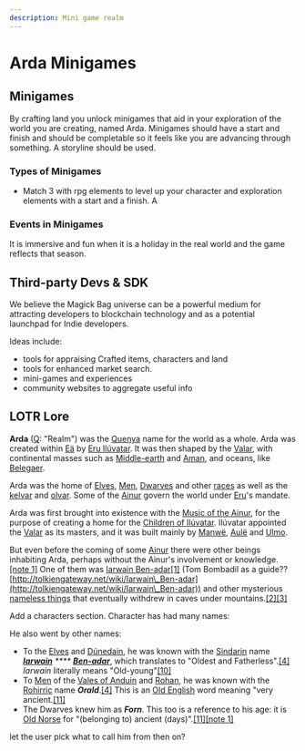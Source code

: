```yaml
---
description: Mini game realm
---
```


# Arda Minigames

## Minigames

By crafting land you unlock minigames that aid in your exploration of the world you are creating, named Arda. Minigames should have a start and finish and should be completable so it feels like you are advancing through something. A storyline should be used.

### Types of Minigames

* Match 3 with rpg elements to level up your character and exploration elements with a start and a finish. A

### Events in Minigames

It is immersive and fun when it is a holiday in the real world and the game reflects that season.&#x20;

## Third-party Devs & SDK

We believe the Magick Bag universe can be a powerful medium for attracting developers to blockchain technology and as a potential launchpad for Indie developers.

Ideas include:

* tools for appraising Crafted items, characters and land
* tools for enhanced market search.
* mini-games and experiences
* community websites to aggregate useful info

## **LOTR Lore**

**Arda** ([Q](http://tolkiengateway.net/wiki/Quenya): "Realm") was the [Quenya](http://tolkiengateway.net/wiki/Quenya) name for the world as a whole. Arda was created within [Eä](http://tolkiengateway.net/wiki/E%C3%A4) by [Eru Ilúvatar](http://tolkiengateway.net/wiki/Il%C3%BAvatar). It was then shaped by the [Valar](http://tolkiengateway.net/wiki/Valar), with continental masses such as [Middle-earth](http://tolkiengateway.net/wiki/Middle-earth) and [Aman](http://tolkiengateway.net/wiki/Aman), and oceans, like [Belegaer](http://tolkiengateway.net/wiki/Belegaer).

Arda was the home of [Elves](http://tolkiengateway.net/wiki/Elves), [Men](http://tolkiengateway.net/wiki/Men), [Dwarves](http://tolkiengateway.net/wiki/Dwarves) and other [races](http://tolkiengateway.net/wiki/Portal:Characters) as well as the [kelvar](http://tolkiengateway.net/wiki/Kelvar) and [olvar](http://tolkiengateway.net/wiki/Olvar). Some of the [Ainur](http://tolkiengateway.net/wiki/Ainur) govern the world under [Eru](http://tolkiengateway.net/wiki/Il%C3%BAvatar)'s mandate.

Arda was first brought into existence with the [Music of the Ainur](http://tolkiengateway.net/wiki/Music\_of\_the\_Ainur), for the purpose of creating a home for the [Children of Ilúvatar](http://tolkiengateway.net/wiki/Children\_of\_Il%C3%BAvatar). Ilúvatar appointed the [Valar](http://tolkiengateway.net/wiki/Valar) as its masters, and it was built mainly by [Manwë](http://tolkiengateway.net/wiki/Manw%C3%AB), [Aulë](http://tolkiengateway.net/wiki/Aul%C3%AB) and [Ulmo](http://tolkiengateway.net/wiki/Ulmo).

But even before the coming of some [Ainur](http://tolkiengateway.net/wiki/Ainur) there were other beings inhabiting Arda, perhaps without the Ainur's involvement or knowledge.[\[note 1\]](http://tolkiengateway.net/wiki/Arda#cite\_note-0) One of them was [Iarwain Ben-adar](http://tolkiengateway.net/wiki/Iarwain\_Ben-adar)[\[1\]](http://tolkiengateway.net/wiki/Arda#cite\_note-1) (Tom Bombadil as a guide?? [http://tolkiengateway.net/wiki/Iarwain\_Ben-adar](http://tolkiengateway.net/wiki/Iarwain\_Ben-adar)) and other mysterious [nameless things](http://tolkiengateway.net/wiki/Nameless\_things) that eventually withdrew in caves under mountains.[\[2\]](http://tolkiengateway.net/wiki/Arda#cite\_note-2)[\[3\]](http://tolkiengateway.net/wiki/Arda#cite\_note-3)

Add a characters section. Character has had many names:



He also went by other names:

* To the [Elves](http://tolkiengateway.net/wiki/Elves) and [Dúnedain](http://tolkiengateway.net/wiki/D%C3%BAnedain), he was known with the [Sindarin](http://tolkiengateway.net/wiki/Sindarin) name [_**Iar**_](http://tolkiengateway.net/wiki/Iaur)[_**wain**_](http://tolkiengateway.net/w/index.php?title=Gwain\&action=edit\&redlink=1) _****_ [_**Ben-adar**_](http://tolkiengateway.net/wiki/Penadar), which translates to "Oldest and Fatherless".[\[4\]](http://tolkiengateway.net/wiki/Iarwain\_Ben-adar#cite\_note-CoE-3) _Iarwain_ literally means "Old-young"[\[10\]](http://tolkiengateway.net/wiki/Iarwain\_Ben-adar#cite\_note-9)
* To [Men](http://tolkiengateway.net/wiki/Men) of the [Vales of Anduin](http://tolkiengateway.net/wiki/Vales\_of\_Anduin) and [Rohan](http://tolkiengateway.net/wiki/Rohan), he was known with the [Rohirric](http://tolkiengateway.net/wiki/Rohirric) name _**Orald**_.[\[4\]](http://tolkiengateway.net/wiki/Iarwain\_Ben-adar#cite\_note-CoE-3) This is an [Old English](http://tolkiengateway.net/wiki/Old\_English) word meaning "very ancient.[\[11\]](http://tolkiengateway.net/wiki/Iarwain\_Ben-adar#cite\_note-nomen-10)
* The Dwarves knew him as _**Forn**_. This too is a reference to his age: it is [Old Norse](http://tolkiengateway.net/wiki/North\_Germanic\_languages) for "(belonging to) ancient (days)".[\[11\]](http://tolkiengateway.net/wiki/Iarwain\_Ben-adar#cite\_note-nomen-10)[\[note 1\]](http://tolkiengateway.net/wiki/Iarwain\_Ben-adar#cite\_note-11)

let the user pick what to call him from then on?
